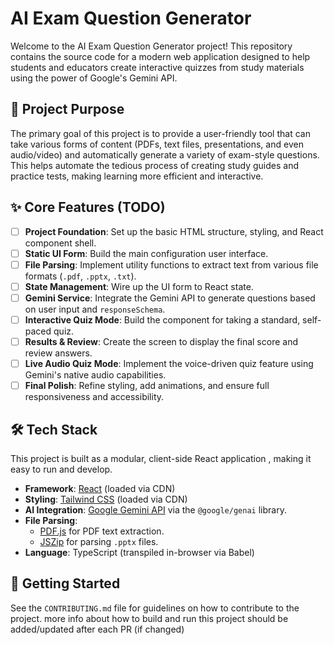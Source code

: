 
# AI Exam Question Generator

Welcome to the AI Exam Question Generator project! This repository contains the source code for a modern web application designed to help students and educators create interactive quizzes from study materials using the power of Google's Gemini API.

## 🎯 Project Purpose

The primary goal of this project is to provide a user-friendly tool that can take various forms of content (PDFs, text files, presentations, and even audio/video) and automatically generate a variety of exam-style questions. This helps automate the tedious process of creating study guides and practice tests, making learning more efficient and interactive.

## ✨ Core Features (TODO)

- [ ] **Project Foundation**: Set up the basic HTML structure, styling, and React component shell.
- [ ] **Static UI Form**: Build the main configuration user interface.
- [ ] **File Parsing**: Implement utility functions to extract text from various file formats (`.pdf`, `.pptx`, `.txt`).
- [ ] **State Management**: Wire up the UI form to React state.
- [ ] **Gemini Service**: Integrate the Gemini API to generate questions based on user input and `responseSchema`.
- [ ] **Interactive Quiz Mode**: Build the component for taking a standard, self-paced quiz.
- [ ] **Results & Review**: Create the screen to display the final score and review answers.
- [ ] **Live Audio Quiz Mode**: Implement the voice-driven quiz feature using Gemini's native audio capabilities.
- [ ] **Final Polish**: Refine styling, add animations, and ensure full responsiveness and accessibility.

## 🛠️ Tech Stack

This project is built as a modular, client-side React application , making it easy to run and develop.

-   **Framework**: [React](https://reactjs.org/) (loaded via CDN)
-   **Styling**: [Tailwind CSS](https://tailwindcss.com/) (loaded via CDN)
-   **AI Integration**: [Google Gemini API](https://ai.google.dev/) via the `@google/genai` library.
-   **File Parsing**:
    -   [PDF.js](https://mozilla.github.io/pdf.js/) for PDF text extraction.
    -   [JSZip](https://stuk.github.io/jszip/) for parsing `.pptx` files.
-   **Language**: TypeScript (transpiled in-browser via Babel)

## 🚀 Getting Started

See the `CONTRIBUTING.md` file for guidelines on how to contribute to the project.
more info about how to build and run this project should be added/updated after each PR (if changed)
